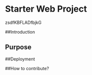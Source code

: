 # Starter Web Project
zsdfKBFLADfbjkG

##Introduction

## Purpose

##Deployment

##How to contribute?